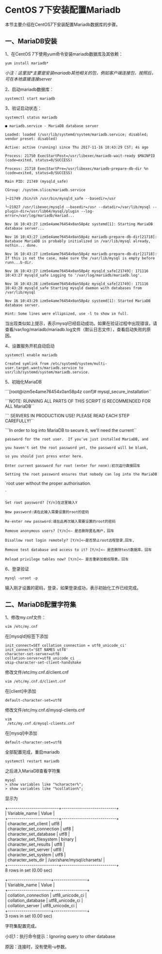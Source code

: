 # CentOS 7下安装配置Mariadb

本节主要介绍在CentOS7下安装配置Mariadb数据库的步骤。

## 一、MariaDB安装

1、在CentOS 7下使用yum命令安装mariadb数据库及其依赖：

`yum install mariadb*`

_小注：这里加\*主要是安装mariadb其他相关的包，例如客户端连接包，按照后，可在本地直接连接server_

2、启动mariadb数据库：

`systemctl start mariadb`

3、验证启动状态：

`systemctl status mariadb`

`● mariadb.service - MariaDB database server`

`Loaded: loaded (/usr/lib/systemd/system/mariadb.service; disabled; vendor preset: disabled)`

`Active: active (running) since Thu 2017-11-16 10:43:29 CST; 4s ago`

`Process: 21750 ExecStartPost=/usr/libexec/mariadb-wait-ready $MAINPID (code=exited, status=0/SUCCESS)`

`Process: 21718 ExecStartPre=/usr/libexec/mariadb-prepare-db-dir %n (code=exited, status=0/SUCCESS)`

`Main PID: 21749 (mysqld_safe)`

`CGroup: /system.slice/mariadb.service`

`├─21749 /bin/sh /usr/bin/mysqld_safe --basedir=/usr`

`└─21927 /usr/libexec/mysqld --basedir=/usr --datadir=/var/lib/mysql --plugin-dir=/usr/lib64/mysql/plugin --log-error=/var/log/mariadb/mariad...`

`Nov 16 10:43:27 izm5e4ame76454x0an58p4z systemd[1]: Starting MariaDB database server...`

`Nov 16 10:43:27 izm5e4ame76454x0an58p4z mariadb-prepare-db-dir[21718]: Database MariaDB is probably initialized in /var/lib/mysql already, nothin... done.`

`Nov 16 10:43:27 izm5e4ame76454x0an58p4z mariadb-prepare-db-dir[21718]: If this is not the case, make sure the /var/lib/mysql is empty before runn...b-dir.`

`Nov 16 10:43:27 izm5e4ame76454x0an58p4z mysqld_safe[21749]: 171116 10:43:27 mysqld_safe Logging to '/var/log/mariadb/mariadb.log'.`

`Nov 16 10:43:28 izm5e4ame76454x0an58p4z mysqld_safe[21749]: 171116 10:43:28 mysqld_safe Starting mysqld daemon with databases from /var/lib/mysql`

`Nov 16 10:43:29 izm5e4ame76454x0an58p4z systemd[1]: Started MariaDB database server.`

`Hint: Some lines were ellipsized, use -l to show in full.`

当出现类似如上提示，表示mysql已经启动成功。如果在验证过程中出现错误，请查看/var/log/mariadb/mariadb.log文件（默认日志文件），查看启动失败的原因。

4、设置服务开机自动启动

`systemctl enable mariadb`

`Created symlink from /etc/systemd/system/multi-user.target.wants/mariadb.service to usr/lib/systemd/system/mariadb.service.`

5、初始化MariaDB

```[root@izm5e4ame76454x0an58p4z conf]# mysql_secure_installation``

```NOTE: RUNNING ALL PARTS OF THIS SCRIPT IS RECOMMENDED FOR ALL MariaDB``

```      SERVERS IN PRODUCTION USE!  PLEASE READ EACH STEP CAREFULLY!``

```In order to log into MariaDB to secure it, we'll need the current``

`password for the root user.  If you've just installed MariaDB, and`

`you haven't set the root password yet, the password will be blank,`

`so you should just press enter here.`

`Enter current password for root (enter for none):初次运行直接回车`

`Setting the root password ensures that nobody can log into the MariaDB`

\`root user without the proper authorisation.

\`

`Set root password? [Y/n]在这里输入Y`

`New password:请在此输入需要设置的root的密码`

`Re-enter new password:请在此再次输入需要设置的root的密码`

`Remove anonymous users? [Y/n]<– 是否删除匿名用户，回车`

`Disallow root login remotely? [Y/n]<–是否禁止root远程登录,回车,`

`Remove test database and access to it? [Y/n]<– 是否删除test数据库，回车`

`Reload privilege tables now? [Y/n]<– 是否重新加载权限表，回车`

6、登录验证

`mysql -uroot -p`

输入刚才设置的密码，登录，如果登录成功，表示初始化工作已经完成。

## 二、MariaDB配置字符集

1、修改my.cnf文件：

```bash
vim /etc/my.cnf
```

在\[mysqld\]标签下添加

```
init_connect=SET collation_connection = utf8_unicode_ci'
init_connect='SET NAMES utf8'
character-set-server=utf8 
collation-server=utf8_unicode_ci 
skip-character-set-client-handshake
```

修改文件/etc/my.cnf.d/client.cnf

```
vim /etc/my.cnf.d/client.cnf
```

在\[client\]中添加

```
default-character-set=utf8
```

修改文件/etc/my.cnf.d/mysql-clients.cnf

```
vim
 /etc/my.cnf.d/mysql-clients.cnf
```

在\[mysql\]中添加

```
default-character-set=utf8
```

全部配置完成，重启mariadb

```
systemctl restart mariadb
```

之后进入MariaDB查看字符集

```
mysql
> show variables like "%character%";
> show variables like "%collation%";
```

显示为

+--------------------------+----------------------------+  
\| Variable\_name            \| Value                      \|  
+--------------------------+----------------------------+  
\| character\_set\_client    \| utf8                      \|  
\| character\_set\_connection \| utf8                      \|  
\| character\_set\_database  \| utf8                      \|  
\| character\_set\_filesystem \| binary                    \|  
\| character\_set\_results    \| utf8                      \|  
\| character\_set\_server    \| utf8                      \|  
\| character\_set\_system    \| utf8                      \|  
\| character\_sets\_dir      \| /usr/share/mysql/charsets/ \|  
+--------------------------+----------------------------+  
8 rows in set \(0.00 sec\)

+----------------------+-----------------+  
\| Variable\_name        \| Value          \|  
+----------------------+-----------------+  
\| collation\_connection \| utf8\_unicode\_ci \|  
\| collation\_database  \| utf8\_unicode\_ci \|  
\| collation\_server    \| utf8\_unicode\_ci \|  
+----------------------+-----------------+  
3 rows in set \(0.00 sec\)

字符集配置完成。

小坑1：执行命令提示：Ignoring query to other database

原因：连接时，没有使用-u参数。

